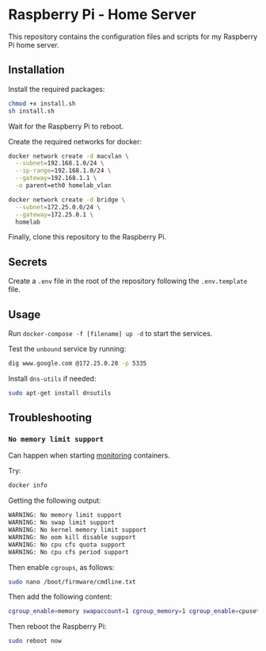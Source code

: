 # Raspberry Pi - Home Server

This repository contains the configuration files and scripts for my Raspberry Pi home server.

## Installation

Install the required packages:

```bash
chmod +x install.sh
sh install.sh
```

Wait for the Raspberry Pi to reboot.

Create the required networks for docker:

```bash
docker network create -d macvlan \
  --subnet=192.168.1.0/24 \
  --ip-range=192.168.1.0/24 \
  --gateway=192.168.1.1 \
  -o parent=eth0 homelab_vlan
```

```bash
docker network create -d bridge \
  --subnet=172.25.0.0/24 \
  --gateway=172.25.0.1 \
  homelab
```

Finally, clone this repository to the Raspberry Pi.

## Secrets

Create a `.env` file in the root of the repository following the `.env.template` file.

## Usage

Run `docker-compose -f [filename] up -d` to start the services.

Test the `unbound` service by running:

```bash
dig www.google.com @172.25.0.28 -p 5335
```

Install `dns-utils` if needed:

```bash
sudo apt-get install dnsutils
```

## Troubleshooting

### `No memory limit support`

Can happen when starting [monitoring](rpi-5/docker-compose-monitoring.yaml) containers.

Try:

```bash
docker info
```

Getting the following output:

```bash
WARNING: No memory limit support
WARNING: No swap limit support
WARNING: No kernel memory limit support
WARNING: No oom kill disable support
WARNING: No cpu cfs quota support
WARNING: No cpu cfs period support
```

Then enable `cgroups`, as follows:

```bash
sudo nano /boot/firmware/cmdline.txt
```

Then add the following content:

```bash
cgroup_enable=memory swapaccount=1 cgroup_memory=1 cgroup_enable=cpuset
```

Then reboot the Raspberry Pi:

```bash
sudo reboot now
```
